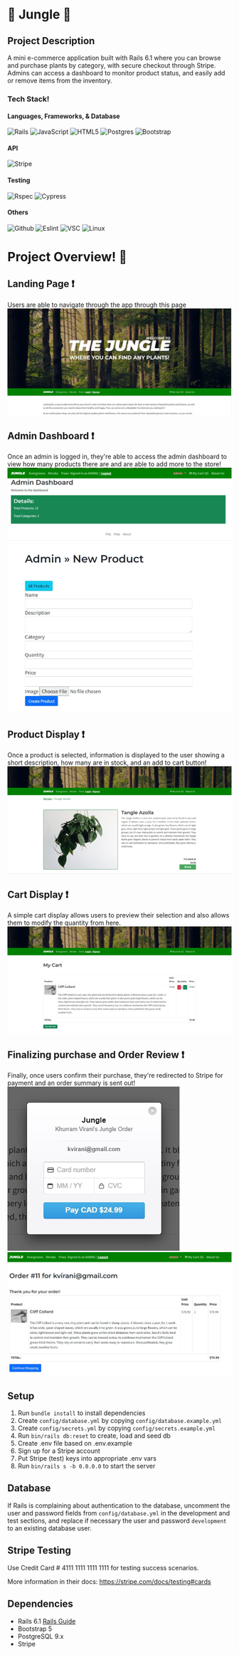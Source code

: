 # :leaves: Jungle :leaves:

## Project Description
A mini e-commerce application built with Rails 6.1 where you can browse and purchase plants by category, with secure checkout through Stripe. Admins can access a dashboard to monitor product status, and easily add or remove items from the inventory. 

### Tech Stack!
#### Languages, Frameworks, & Database 
![Rails](https://img.shields.io/badge/rails-%23CC0000.svg?style=for-the-badge&logo=ruby-on-rails&logoColor=white)
![JavaScript](https://img.shields.io/badge/javascript-%23323330.svg?style=for-the-badge&logo=javascript&logoColor=%23F7DF1E)
![HTML5](https://img.shields.io/badge/html5-%23E34F26.svg?style=for-the-badge&logo=html5&logoColor=white)
![Postgres](https://img.shields.io/badge/postgres-%23316192.svg?style=for-the-badge&logo=postgresql&logoColor=white)
![Bootstrap](https://img.shields.io/badge/bootstrap-%238511FA.svg?style=for-the-badge&logo=bootstrap&logoColor=white)
#### API
![Stripe](https://camo.githubusercontent.com/5e4b6e2a0f13eb75580bf5722978fc93cba16e27e2b99ffa6cee2eb869cd9fe7/68747470733a2f2f696d672e736869656c64732e696f2f62616467652f7374726970652d77686974652e7376673f7374796c653d666f722d7468652d6261646765266c6f676f3d737472697065266c6f676f436f6c6f723d23363737326535)
#### Testing
![Rspec](https://camo.githubusercontent.com/4c2c7f1128538efd0210679e876fb797a4a7f503f1d036e5720f6503b24474a2/68747470733a2f2f696d672e736869656c64732e696f2f62616467652f2d72737065632d6c69676874626c75653f7374796c653d666f722d7468652d6261646765266c6f676f3d72756279266c6f676f436f6c6f723d726564)
![Cypress](https://camo.githubusercontent.com/e578d2a49fdf27e421a2ce7140298e017f4ff34ede0ce56fc6f5efd7a54642bf/68747470733a2f2f696d672e736869656c64732e696f2f62616467652f2d637970726573732d2532334535453545353f7374796c653d666f722d7468652d6261646765266c6f676f3d63797072657373266c6f676f436f6c6f723d303538613565)
#### Others 
![Github](https://camo.githubusercontent.com/410d86e43f847d3f6e3027fa6f0c2fb7641d893fa601d863a943eac968c41890/68747470733a2f2f696d672e736869656c64732e696f2f62616467652f6769746875622d2532333132313031312e7376673f7374796c653d666f722d7468652d6261646765266c6f676f3d676974687562266c6f676f436f6c6f723d7768697465)
![Eslint](https://camo.githubusercontent.com/9f4268803442f14ba048f49d8a6ac594465d6a61682f3048fddf18540196d38f/68747470733a2f2f696d672e736869656c64732e696f2f62616467652f45534c696e742d3442333236333f7374796c653d666f722d7468652d6261646765266c6f676f3d65736c696e74266c6f676f436f6c6f723d7768697465)
![VSC](https://camo.githubusercontent.com/998382ebc9a32162128b00b597ea488192df024fd015e5edec001fe29fcb93a6/68747470733a2f2f696d672e736869656c64732e696f2f62616467652f56697375616c25323053747564696f253230436f64652d3030373864372e7376673f7374796c653d666f722d7468652d6261646765266c6f676f3d76697375616c2d73747564696f2d636f6465266c6f676f436f6c6f723d7768697465)
![Linux](https://camo.githubusercontent.com/7eefb2ba052806d8a9ce69863c2eeb3b03cd5935ead7bd2e9245ae2e705a1adf/68747470733a2f2f696d672e736869656c64732e696f2f62616467652f4c696e75782d4643433632343f7374796c653d666f722d7468652d6261646765266c6f676f3d6c696e7578266c6f676f436f6c6f723d626c61636b)

# Project Overview! :rotating_light:
## Landing Page :exclamation:
Users are able to navigate through the app through this page
![Landing page for Jungle](https://github.com/Daniel-pho/Jungle-rails/blob/master/docs/Landingpage.png)

## Admin Dashboard :exclamation:
Once an admin is logged in, they're able to access the admin dashboard to view how many products there are and are able to add more to the store!
![Admin dashboard](https://github.com/Daniel-pho/Jungle-rails/blob/master/docs/Admin%20dashboard%20summary.png)
![Adding a product](https://github.com/Daniel-pho/Jungle-rails/blob/master/docs/Create%20a%20product%20page.png)

## Product Display :exclamation:
Once a product is selected, information is displayed to the user showing a short description, how many are in stock, and an add to cart button!
![Product showcase](https://github.com/Daniel-pho/Jungle-rails/blob/master/docs/product%20information.png)

## Cart Display :exclamation:
A simple cart display allows users to preview their selection and also allows them to modify the quantity from here.
![Cart Display](https://github.com/Daniel-pho/Jungle-rails/blob/master/docs/Cart%20display%20page.png)

## Finalizing purchase and Order Review :exclamation:
Finally, once users confirm their purchase, they're redirected to Stripe for payment and an order summary is sent out!
![Stripe Api in action](https://github.com/Daniel-pho/Jungle-rails/blob/master/docs/Swipe%20api%20checkout.png)
![Order Summary](https://github.com/Daniel-pho/Jungle-rails/blob/master/docs/Order%20Summary.png)
## Setup

1. Run `bundle install` to install dependencies
2. Create `config/database.yml` by copying `config/database.example.yml`
3. Create `config/secrets.yml` by copying `config/secrets.example.yml`
4. Run `bin/rails db:reset` to create, load and seed db
5. Create .env file based on .env.example
6. Sign up for a Stripe account
7. Put Stripe (test) keys into appropriate .env vars
8. Run `bin/rails s -b 0.0.0.0` to start the server

## Database

If Rails is complaining about authentication to the database, uncomment the user and password fields from `config/database.yml` in the development and test sections, and replace if necessary the user and password `development` to an existing database user.

## Stripe Testing

Use Credit Card # 4111 1111 1111 1111 for testing success scenarios.

More information in their docs: <https://stripe.com/docs/testing#cards>

## Dependencies

- Rails 6.1 [Rails Guide](http://guides.rubyonrails.org/v6.1/)
- Bootstrap 5
- PostgreSQL 9.x
- Stripe
